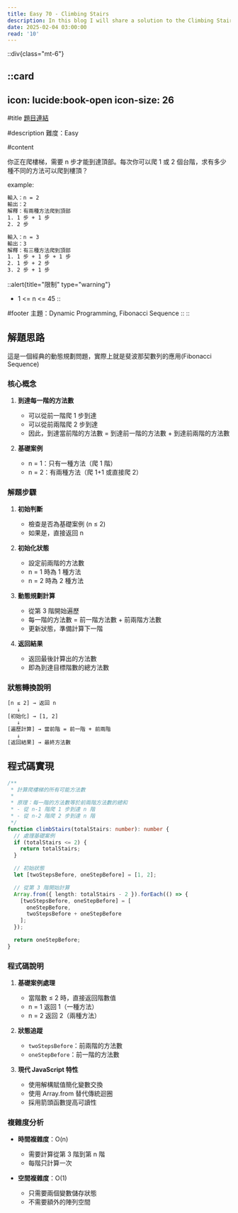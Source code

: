 ```yaml
---
title: Easy 70 - Climbing Stairs
description: In this blog I will share a solution to the Climbing Stairs problem.
date: 2025-02-04 03:00:00
read: '10'
---
```


::div{class="mt-6"}

  ::card
  ---
  icon: lucide:book-open
  icon-size: 26
  ---

  #title
  [題目連結](https://leetcode.com/problems/climbing-stairs)

  #description
  難度：Easy

  #content

  你正在爬樓梯，需要 n 步才能到達頂部。每次你可以爬 1 或 2 個台階，求有多少種不同的方法可以爬到樓頂？

  example:

  ```bash
  輸入：n = 2
  輸出：2
  解釋：有兩種方法爬到頂部
  1. 1 步 + 1 步
  2. 2 步

  輸入：n = 3
  輸出：3
  解釋：有三種方法爬到頂部
  1. 1 步 + 1 步 + 1 步
  2. 1 步 + 2 步
  3. 2 步 + 1 步
  ```

  ::alert{title="限制" type="warning"}
  - 1 <= n <= 45
  ::

  #footer
  主題：Dynamic Programming, Fibonacci Sequence
  ::
::

## 解題思路

這是一個經典的動態規劃問題，實際上就是斐波那契數列的應用(Fibonacci Sequence)

### 核心概念

1. **到達每一階的方法數**
   - 可以從前一階爬 1 步到達
   - 可以從前兩階爬 2 步到達
   - 因此，到達當前階的方法數 = 到達前一階的方法數 + 到達前兩階的方法數

2. **基礎案例**
   - n = 1：只有一種方法（爬 1 階）
   - n = 2：有兩種方法（爬 1+1 或直接爬 2）

### 解題步驟

1. **初始判斷**
   - 檢查是否為基礎案例 (n ≤ 2)
   - 如果是，直接返回 n

2. **初始化狀態**
   - 設定前兩階的方法數
   - n = 1 時為 1 種方法
   - n = 2 時為 2 種方法

3. **動態規劃計算**
   - 從第 3 階開始遍歷
   - 每一階的方法數 = 前一階方法數 + 前兩階方法數
   - 更新狀態，準備計算下一階

4. **返回結果**
   - 返回最後計算出的方法數
   - 即為到達目標階數的總方法數

### 狀態轉換說明

```bash
[n ≤ 2] → 返回 n
   ↓
[初始化] → [1, 2]
   ↓
[遍歷計算] → 當前階 = 前一階 + 前兩階
   ↓
[返回結果] → 最終方法數
```

## 程式碼實現

```typescript
/**
 * 計算爬樓梯的所有可能方法數
 *
 * 原理：每一階的方法數等於前兩階方法數的總和
 * - 從 n-1 階爬 1 步到達 n 階
 * - 從 n-2 階爬 2 步到達 n 階
 */
function climbStairs(totalStairs: number): number {
  // 處理基礎案例
  if (totalStairs <= 2) {
    return totalStairs;
  }

  // 初始狀態
  let [twoStepsBefore, oneStepBefore] = [1, 2];

  // 從第 3 階開始計算
  Array.from({ length: totalStairs - 2 }).forEach(() => {
    [twoStepsBefore, oneStepBefore] = [
      oneStepBefore,
      twoStepsBefore + oneStepBefore
    ];
  });

  return oneStepBefore;
}
```

### 程式碼說明

1. **基礎案例處理**
   - 當階數 ≤ 2 時，直接返回階數值
   - n = 1 返回 1（一種方法）
   - n = 2 返回 2（兩種方法）

2. **狀態追蹤**
   - `twoStepsBefore`：前兩階的方法數
   - `oneStepBefore`：前一階的方法數

3. **現代 JavaScript 特性**
   - 使用解構賦值簡化變數交換
   - 使用 Array.from 替代傳統迴圈
   - 採用箭頭函數提高可讀性

### 複雜度分析

- **時間複雜度**：O(n)
  - 需要計算從第 3 階到第 n 階
  - 每階只計算一次

- **空間複雜度**：O(1)
  - 只需要兩個變數儲存狀態
  - 不需要額外的陣列空間
